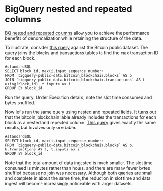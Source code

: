 # BigQuery nested and repeated columns

[BQ nested and repeated columns](https://cloud.google.com/bigquery/docs/nested-repeated) 
allow you to achieve the performance benefits of denormalization while retaining the structure of the data.

To illustrate, consider [this query](https://console.cloud.google.com/bigquery?sq=316488749670:7c97c53951da457c9aaa07388f4213be) against the Bitcoin public dataset. The query joins the blocks and transactions tables to find the max transaction ID for each block.

```
#standardSQL
SELECT block_id, max(i.input_sequence_number) 
FROM `bigquery-public-data.bitcoin_blockchain.blocks` AS b
JOIN `bigquery-public-data.bitcoin_blockchain.transactions` AS t using(block_id), t.inputs as i 
GROUP BY block_id
```

Run the query. Under Execution details, note the slot time consumed and bytes shuffled.

Now let's run the same query using nested and repeated fields. It turns out that the bitcoin_blockchain table already includes the transactions for each block as a nested and repeated column. [This query](https://console.cloud.google.com/bigquery?sq=316488749670:7ee7c9e79a1f473db78fb1665d6b8260) gives exactly the same results, but involves only one table:

```
#standardSQL
SELECT block_id, max(i.input_sequence_number) 
FROM `bigquery-public-data.bitcoin_blockchain.blocks` AS b, b.transactions AS t, t.inputs as i
GROUP BY block_id
```

Note that the total amount of data ingested is much smaller. The slot time consumed is minutes rather than hours, and there are many fewer bytes shuffled because no join was necessary. Although both queries are small and complete in about the same time, the reduction in slot time and data ingest will become increasingly noticeable with larger datasets.

